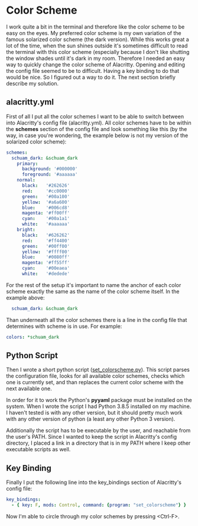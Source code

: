 # Color Scheme

I work quite a bit in the terminal and therefore like the color scheme to be
easy on the eyes. My preferred color scheme is my own variation of the famous
solarized color scheme (the dark version). While this works great a lot of the
time, when the sun shines outside it's sometimes difficult to read the terminal
with this color scheme (especially because I don't like shutting the window
shades until it's dark in my room. Therefore I needed an easy way to quickly
change the color scheme of Alacritty. Opening and editing the config file
seemed to be to difficult. Having a key binding to do that would be nice. So I
figured out a way to do it. The next section briefly describe my solution.


## alacritty.yml

First of all I put all the color schemes I want to be able to switch between
into Alacritty's config file (alacritty.yml). All color schemes have to be
within the **schemes** section of the config file and look something like this
(by the way, in case you're wondering, the example below is not my version of
the solarized color scheme):

```yaml
schemes:
  schuam_dark: &schuam_dark
    primary:
      background: '#000000'
      foreground: '#aaaaaa'
    normal:
      black:   '#262626'
      red:     '#cc0000'
      green:   '#00a100'
      yellow:  '#a6a600'
      blue:    '#006cd8'
      magenta: '#ff00ff'
      cyan:    '#00a1a1'
      white:   '#aaaaaa'
    bright:
      black:   '#626262'
      red:     '#ff4400'
      green:   '#00ff00'
      yellow:  '#ffff00'
      blue:    '#0080ff'
      magenta: '#ff55ff'
      cyan:    '#00eaea'
      white:   '#dedede'

```

For the rest of the setup it's important to name the anchor of each color
scheme exactly the same as the name of the color scheme itself. In the example
above:

```yaml
  schuam_dark: &schuam_dark
```

Than underneath all the color schemes there is a line in the config file that
determines with scheme is in use. For example:

```yaml
colors: *schuam_dark
```


## Python Script

Then I wrote a short python script ([set_colorscheme.py](set_colorscheme.py)).
This script parses the configuration file, looks for all available color
schemes, checks which one is currently set, and than replaces the current color
scheme with the next available one.

In order for it to work the Python's **pyyaml** package must be installed on
the system. When I wrote the script I had Python 3.8.5 installed on my machine.
I haven't tested is with any other version, but it should pretty much work with
any other version of python (a least any other Python 3 version).

Additionally the script has to be executable by the user, and reachable from
the user's PATH. Since I wanted to keep the script in Alacritty's config
directory, I placed a link in a directory that is in my PATH where I keep other
executable scripts as well.


## Key Binding

Finally I put the following line into the key_bindings section of Alacritty's
config file:

```yaml
key_bindings:
  - { key: F, mods: Control, command: {program: "set_colorscheme"} }
```

Now I'm able to circle through my color schemes by pressing \<Ctrl-F\>.

